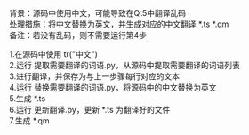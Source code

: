 背景：源码中使用中文，可能导致在Qt5中翻译乱码  
处理措施：将中文替换为英文，并生成对应的中文翻译 *.ts *.qm  
备注：若没有乱码，则不需要运行第4步  

1.在源码中使用 tr("中文")  
2.运行 提取需要翻译的词语.py，从源码中提取需要翻译的词语列表  
3.进行翻译，并保存为与上一步骤每行对应的文本  
4.运行 替换需要翻译的词语.py，将源码中的中文替换为英文  
5.生成 *.ts  
6.运行 更新翻译.py，更新 *.ts 为翻译好的文件  
7.生成 *.qm  
